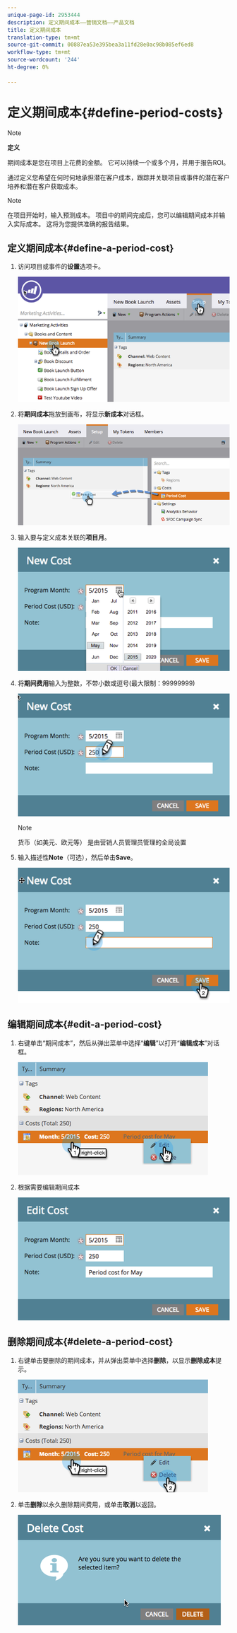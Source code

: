 ```yaml
---
unique-page-id: 2953444
description: 定义期间成本——营销文档——产品文档
title: 定义期间成本
translation-type: tm+mt
source-git-commit: 00887ea53e395bea3a11fd28e0ac98b085ef6ed8
workflow-type: tm+mt
source-wordcount: '244'
ht-degree: 0%

---
```



# 定义期间成本{#define-period-costs}

>[!NOTE]
>
>**定义**
>
>期间成本是您在项目上花费的金额。 它可以持续一个或多个月，并用于报告ROI。

通过定义您希望在何时何地承担潜在客户成本，跟踪并关联项目或事件的潜在客户培养和潜在客户获取成本。

>[!NOTE]
>
>在项目开始时，输入预测成本。 项目中的期间完成后，您可以编辑期间成本并输入实际成本。 这将为您提供准确的报告结果。

## 定义期间成本{#define-a-period-cost}

1. 访问项目或事件的&#x200B;**设置**&#x200B;选项卡。

   ![](assets/image2015-4-24-11-3a13-3a27.png)

1. 将&#x200B;**期间成本**&#x200B;拖放到画布，将显示&#x200B;**新成本**&#x200B;对话框。

   ![](assets/image2015-4-24-16-3a31-3a15.png)

1. 输入要与定义成本关联的&#x200B;**项目月**。

   ![](assets/image2015-4-24-16-3a11-3a30.png)

1. 将&#x200B;**期间费用**&#x200B;输入为整数，不带小数或逗号(最大限制：99999999)

   ![](assets/image2015-4-24-16-3a10-3a24.png)

   >[!NOTE]
   >
   >货币（如美元、欧元等） 是由营销人员管理员管理的全局设置

1. 输入描述性&#x200B;**Note**（可选），然后单击&#x200B;**Save**。

   ![](assets/image2015-4-24-16-3a21-3a16.png)

## 编辑期间成本{#edit-a-period-cost}

1. 右键单击“期间成本”，然后从弹出菜单中选择“**编辑**”以打开“**编辑成本**”对话框。

   ![](assets/image2015-4-24-16-3a26-3a29.png)

1. 根据需要编辑期间成本

   ![](assets/image2015-4-24-16-3a27-3a38.png)

## 删除期间成本{#delete-a-period-cost}

1. 右键单击要删除的期间成本，并从弹出菜单中选择**删除**，以显示**删除成本**提示。

   ![](assets/image2015-4-24-16-3a33-3a32.png)

1. 单击&#x200B;**删除**&#x200B;以永久删除期间费用，或单击&#x200B;**取消**&#x200B;以返回。

   ![](assets/image2015-4-24-16-3a34-3a38.png)


